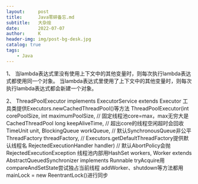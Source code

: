 ```yaml
---
layout:     post
title:      Java零碎备忘.md
subtitle:   大杂烩
date:       2022-07-07
author:     K
header-img: img/post-bg-desk.jpg
catalog: true
tags:
    - Java
---
```


1、
当lambda表达式里没有使用上下文中的其他变量时，则每次执行lambda表达式都使用同一个对象。
当lambda表达式里使用了上下文中的其他变量时，则每次执行lambda表达式都会新建一个对象。

2、
ThreadPoolExecutor implements ExecutorService extends Executor
工具类提供Executors.newCachedThreadPool()等方法
ThreadPoolExecutor(int corePoolSize,
                   int maximumPoolSize,               // 固定线程池core=max，max无穷大是CachedThreadPool
                   long keepAliveTime,                // 超出core的线程空闲超时会回收
                   TimeUnit unit,
                   BlockingQueue<Runnable> workQueue, // 默认SynchronousQueue非公平
                   ThreadFactory threadFactory,       // Executors.getDefaultThreadFactory提供默认线程名
                   RejectedExecutionHandler handler)  // 默认AbortPolicy会抛RejectedExecutionException
线程池内部用HashSet<Worker> workers, Worker extends AbstractQueuedSynchronizer implements Runnable
tryAcquire用compareAndSetState尝试独占当前线程
addWorker、shutdown等方法都用mainLock = new ReentrantLock()进行同步





